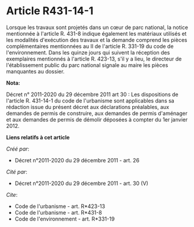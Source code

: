 # Article R431-14-1

Lorsque les travaux sont projetés dans un cœur de parc national, la notice mentionnée à l'article R. 431-8 indique également
les matériaux utilisés et les modalités d'exécution des travaux et la demande comprend les pièces complémentaires mentionnées
au II de l'article R. 331-19 du code de l'environnement. Dans les quinze jours qui suivent la réception des exemplaires
mentionnés à l'article R. 423-13, s'il y a lieu, le directeur de l'établissement public du parc national signale au maire les
pièces manquantes au dossier.

**Nota:**

Décret n° 2011-2020 du 29 décembre 2011 art 30 : Les dispositions de l'article R. 431-14-1 du code de l'urbanisme sont
applicables dans sa rédaction issue du présent décret aux déclarations préalables, aux demandes de permis de construire, aux
demandes de permis d'aménager et aux demandes de permis de démolir déposées à compter du 1er janvier 2012.

**Liens relatifs à cet article**

_Créé par_:

  - Décret n°2011-2020 du 29 décembre 2011 - art. 26

_Cité par_:

  - Décret n°2011-2020 du 29 décembre 2011 - art. 30 (V)

_Cite_:

  - Code de l'urbanisme - art. R*423-13
  - Code de l'urbanisme - art. R*431-8
  - Code de l'environnement - art. R*331-19
